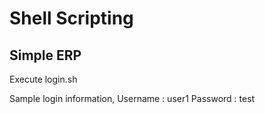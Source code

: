 # Shell Scripting

## Simple ERP

Execute login.sh

Sample login information,
Username : user1
Password : test
